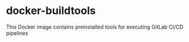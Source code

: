 # docker-buildtools
This Docker image contains preinstalled tools for executing GitLab CI/CD pipelines

